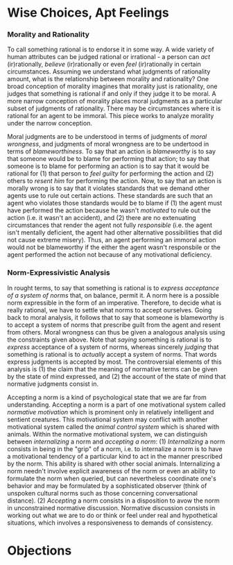# Wise Choices, Apt Feelings

### Morality and Rationality

To call something rational is to endorse it in some way. A wide variety of human attributes can be judged rational or irrational - a person can *act* (ir)rationally, *believe* (ir)rationally or even *feel* (ir)rationally in certain circumstances. Assuming we understand what judgments of rationality amount, what is the relationship between morality and rationality? One broad conception of morality imagines that morality just is rationality, one judges that something is rational if and only if they judge it to be moral. A more narrow conception of morality places moral judgments as a particular subset of judgments of rationality. There may be circumstances where it is rational for an agent to be immoral. This piece works to analyze morality under the narrow conception.

Moral judgments are to be understood in terms of judgments of *moral wrongness*, and judgments of moral wrongness are to be undertood in terms of *blameworthiness*. To say that an action is *blameworthy* is to say that someone would be to blame for performing that action; to say that someone is to blame for performing an action is to say that it would be rational for (1) that person to *feel guilty* for performing the action and (2) others to *resent him* for performing the action. Now, to say that an action is morally wrong is to say that it violates standards that we demand other agents use to rule out certain actions. These standards are such that an agent who violates those standards would be to blame if (1) the agent must have performed the action because he wasn't *motivated* to rule out the action (i.e. it wasn't an accident), and (2) there are no extenuating circumstances that render the agent not fully *responsible* (i.e. the agent isn't mentally deficient, the agent had other alternative possibilities that did not cause extreme misery). Thus, an agent performing an immoral action would not be blameworthy if the either the agent wasn't responsbile or the agent performed the action not because of any motivational deficiency.

### Norm-Expressivistic Analysis

In rought terms, to say that something is rational is to *express acceptance of a system of norms* that, on balance, permit it. A norm here is a possible norm expressible in the form of an imperative. Therefore, to decide what is really rational, we have to settle what norms to accept ourselves. Going back to moral analysis, it follows that to say that someone is blameworthy is to accept a system of norms that prescribe guilt from the agent and resent from others. Moral wrongness can thus be given a analogous analysis using the constraints given above. Note that *saying* something is rational is to *express* acceptance of a system of norms, whereas sincerely *judging* that something is rational is to *actually* accept a system of norms. That words express judgments is accepted by most. The controversial elements of this analysis is (1) the claim that the meaning of normative terms can be given by the state of mind expressed, and (2) the account of the state of mind that normative judgments consist in.

Accepting a norm is a kind of psychological state that we are far from understanding. Accepting a norm is a part of one motivational system called *normative motivation* which is prominent only in relatively intelligent and sentient creatures. This motivational system may conflict with another motivational system called the *animal control system* which is shared with animals. Within the normative motivational system, we can distinguish between *internalizing* a norm and *accepting a norm*: (1) *Internalizing* a norm consists in being in the "grip" of a norm, i.e. to internalize a norm is to have a motivational tendency of a particular kind to act in the manner prescribed by the norm. This ability is shared with other social animals. Internalizing a norm needn't involve explicit awareness of the norm or even an ability to formulate the norm when queried, but can nevertheless coordinate one's behavior and may be formulated by a sophisticated observer (think of unspoken cultural norms such as those concerning conversational distance). (2) *Accepting* a norm consists in a disposition to avow the norm in unconstrained normative discussion. Normative discussion consists in working out what we are to do or think or feel under real and hypothetical situations, which involves a responsiveness to demands of consistency.

# Objections